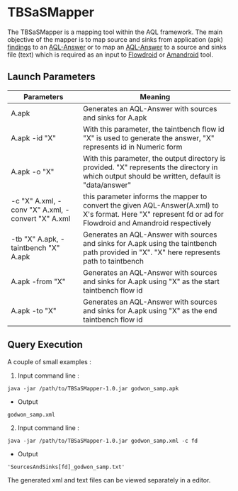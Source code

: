 # TBSaSMapper

The TBSaSMapper is a mapping tool within the AQL framework. The main objective of the mapper is to map source and sinks from application (apk) [findings](https://github.com/TaintBench/backflash/blob/master/backflash_findings.json) to an [AQL-Answer](https://github.com/FoelliX/AQL-System/wiki/Answers) or to map an [AQL-Answer](https://github.com/FoelliX/AQL-System/wiki/Answers) to a source and sinks file (text) which is required as an input to [Flowdroid](https://github.com/secure-software-engineering/FlowDroid) or [Amandroid](https://github.com/arguslab/Argus-SAF) tool.

## Launch Parameters 

| Parameters        | Meaning  |
| ------------- | ----- |
| A.apk  | Generates an AQL-Answer with sources and sinks for A.apk  |
| A.apk -id "X" |  With this parameter, the taintbench flow id "X" is used to generate the answer, "X" represents id in Numeric form  |
| A.apk -o "X" | With this parameter, the output directory is provided. "X" represents the directory in which output should be written, default is "data/answer" |
| -c "X" A.xml, -conv "X" A.xml, -convert "X" A.xml  | this parameter informs the mapper to convert the given AQL-Answer(A.xml) to X's format. Here "X" represent fd or ad for Flowdroid and Amandroid respectively |
| -tb "X" A.apk, -taintbench "X" A.apk  | Generates an AQL-Answer with sources and sinks for A.apk using the taintbench path provided in "X". "X" here represents path to taintbench |
| A.apk -from "X"  | Generates an AQL-Answer with sources and sinks for A.apk using "X" as the start taintbench flow id  |
| A.apk -to "X"  | Generates an AQL-Answer with sources and sinks for A.apk using "X" as the end taintbench flow id  |

  
## Query Execution

A couple of small examples :

1. Input command line :

`java -jar /path/to/TBSaSMapper-1.0.jar godwon_samp.apk`

* Output 

`godwon_samp.xml`

2. Input command line :

`java -jar /path/to/TBSaSMapper-1.0.jar godwon_samp.xml -c fd`

* Output 

`'SourcesAndSinks[fd]_godwon_samp.txt'`

The generated xml and text files can be viewed separately in a editor.
